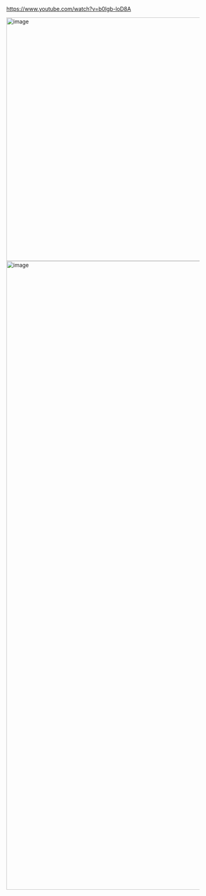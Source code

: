 https://www.youtube.com/watch?v=b0lgb-loD8A

<img width="634" alt="image" src="https://github.com/user-attachments/assets/768aa420-1c56-4652-ba99-88520175a50a" />
<img width="1637" alt="image" src="https://github.com/user-attachments/assets/b9d2ba44-cab7-46d0-a64b-25e013a83dc9" />






